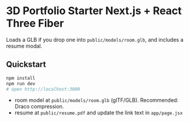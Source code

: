 # 3D Portfolio Starter Next.js + React Three Fiber

Loads a GLB if you drop one into `public/models/room.glb`, and includes a resume modal.

## Quickstart
```bash
npm install
npm run dev
# open http://localhost:3000
```


- room model at `public/models/room.glb` (glTF/GLB). Recommended: Draco compression.
- resume at `public/resume.pdf` and update the link text in `app/page.jsx`

